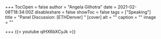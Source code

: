 +++
TocOpen = false
author = "Angela Gilhotra"
date = 2021-02-08T18:34:00Z
disableshare = false
showToc = false
tags = ["Speaking"]
title = "Panel Discussion: [ETHDenver] "
[cover]
alt = ""
caption = ""
image = ""

+++
{{< youtube qIHX6bXCyJk >}}